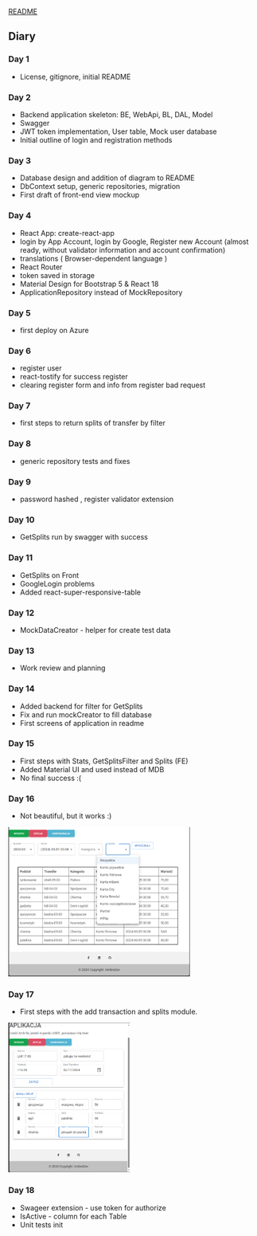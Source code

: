 [README](../README.md)

## Diary

### Day 1
* License, gitignore, initial README

### Day 2
* Backend application skeleton: BE, WebApi, BL, DAL, Model
* Swagger
* JWT token implementation, User table, Mock user database
* Initial outline of login and registration methods

### Day 3
* Database design and addition of diagram to README
* DbContext setup, generic repositories, migration
* First draft of front-end view mockup

### Day 4
* React App: create-react-app
* login by App Account, login by Google, Register new Account (almost ready, without validator information and account confirmation)
* translations ( Browser-dependent language )
* React Router
* token saved in storage
* Material Design for Bootstrap 5 & React 18
* ApplicationRepository instead of MockRepository

### Day 5
* first deploy on Azure

### Day 6
* register user
* react-tostify for success register
* clearing register form and info from register bad request

### Day 7
* first steps to return splits of transfer by filter

### Day 8
* generic repository tests and fixes

### Day 9
* password hashed , register validator extension

### Day 10
* GetSplits run by swagger with success

### Day 11
* GetSplits on Front
* GoogleLogin problems
* Added react-super-responsive-table

### Day 12
* MockDataCreator - helper for create test data

### Day 13
* Work review and planning

### Day 14
* Added backend for filter for GetSplits
* Fix and run mockCreator to fill database
* First screens of application in readme

### Day 15
* First steps with Stats, GetSplitsFilter and Splits (FE)
* Added Material UI and used instead of MDB
* No final success :(

### Day 16
* Not beautiful, but it works :)

<img src="Images/sc8.PNG" alt="Image 8" height="300px" style="width:auto;">

### Day 17
* First steps with the  add transaction and splits module.

<img src="Images/sc9.PNG" alt="Image 8" height="300px" style="width:auto;">

### Day 18
* Swageer extension - use token for authorize
* IsActive - column for each Table
* Unit tests init









